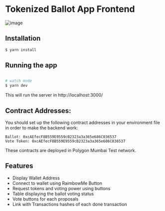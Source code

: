 
# Tokenized Ballot App Frontend
![image](https://github.com/miguelisaza/tokenized-ballot-dapp/assets/18253315/2ff48c74-cbc1-4a98-926a-7131d8eedb96)


## Installation

```bash
$ yarn install
```

## Running the app

```bash

# watch mode
$ yarn dev

```

This will run the server in http://localhost:3000/

## Contract Addresses:
You should set up the following contract addresses in your environment file in order to make the backend work:
```
Ballot: 0xcAEfecF8B559E9559cB2323a3a365e686C036537
Vote Token: 0xcAEfecF8B559E9559cB2323a3a365e686C036537
```

These contracts are deployed in Polygon Mumbai Test network. 

## Features
- Display Wallet Address
- Connect to wallet using RaimbowMe Button
- Request tokens and voting power using buttons
- Table displaying the ballot voting status
- Vote buttons for each proposals
- Link with Transactions hashes of each done transaction

